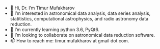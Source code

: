 - 👋 Hi, Dr. I’m Timur Mufakharov
- 👀 I’m interested in astronomical data analysis, data series analysis, statitistics, computational astrophysics, and radio astronomy data reduction. 
- 🌱 I’m currently learning python 3.6, PyQt6.
- 💞️ I’m looking to collaborate on astronomical data reduction software.
- 📫 How to reach me: timur.mufakharov at gmail dot com.

<!---
timur-mufakharov/timur-mufakharov is a ✨ special ✨ repository because its `README.md` (this file) appears on your GitHub profile.
You can click the Preview link to take a look at your changes.
--->
